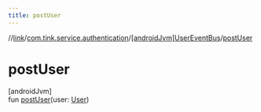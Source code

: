 ```yaml
---
title: postUser
---
```

//[link](../../../index.html)/[com.tink.service.authentication](../index.html)/[[androidJvm]UserEventBus](index.html)/[postUser](post-user.html)



# postUser



[androidJvm]\
fun [postUser](post-user.html)(user: [User](../../com.tink.model.user/[android-jvm]-user/index.html))




